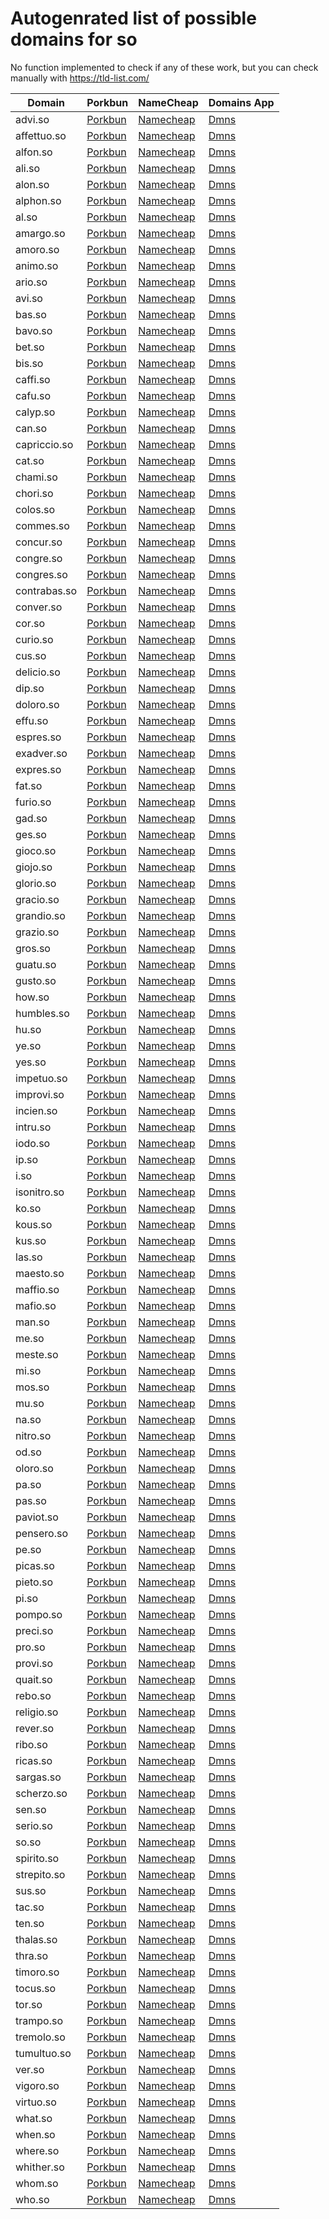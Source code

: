 # Autogenrated list of possible domains for so

No function implemented to check if any of these work, but you can check manually with https://tld-list.com/

| Domain | Porkbun | NameCheap | Domains App |
|---|---|---|---|
| advi.so | [Porkbun](https://porkbun.com/checkout/search?prb=e814663da1&tlds=&idnLanguage=&search=search&q=advi.so) | [Namecheap](https://www.namecheap.com/domains/registration/results/?domain=advi.so) | [Dmns](https://dmns.app/domains?q=advi.so) |
| affettuo.so | [Porkbun](https://porkbun.com/checkout/search?prb=e814663da1&tlds=&idnLanguage=&search=search&q=affettuo.so) | [Namecheap](https://www.namecheap.com/domains/registration/results/?domain=affettuo.so) | [Dmns](https://dmns.app/domains?q=affettuo.so) |
| alfon.so | [Porkbun](https://porkbun.com/checkout/search?prb=e814663da1&tlds=&idnLanguage=&search=search&q=alfon.so) | [Namecheap](https://www.namecheap.com/domains/registration/results/?domain=alfon.so) | [Dmns](https://dmns.app/domains?q=alfon.so) |
| ali.so | [Porkbun](https://porkbun.com/checkout/search?prb=e814663da1&tlds=&idnLanguage=&search=search&q=ali.so) | [Namecheap](https://www.namecheap.com/domains/registration/results/?domain=ali.so) | [Dmns](https://dmns.app/domains?q=ali.so) |
| alon.so | [Porkbun](https://porkbun.com/checkout/search?prb=e814663da1&tlds=&idnLanguage=&search=search&q=alon.so) | [Namecheap](https://www.namecheap.com/domains/registration/results/?domain=alon.so) | [Dmns](https://dmns.app/domains?q=alon.so) |
| alphon.so | [Porkbun](https://porkbun.com/checkout/search?prb=e814663da1&tlds=&idnLanguage=&search=search&q=alphon.so) | [Namecheap](https://www.namecheap.com/domains/registration/results/?domain=alphon.so) | [Dmns](https://dmns.app/domains?q=alphon.so) |
| al.so | [Porkbun](https://porkbun.com/checkout/search?prb=e814663da1&tlds=&idnLanguage=&search=search&q=al.so) | [Namecheap](https://www.namecheap.com/domains/registration/results/?domain=al.so) | [Dmns](https://dmns.app/domains?q=al.so) |
| amargo.so | [Porkbun](https://porkbun.com/checkout/search?prb=e814663da1&tlds=&idnLanguage=&search=search&q=amargo.so) | [Namecheap](https://www.namecheap.com/domains/registration/results/?domain=amargo.so) | [Dmns](https://dmns.app/domains?q=amargo.so) |
| amoro.so | [Porkbun](https://porkbun.com/checkout/search?prb=e814663da1&tlds=&idnLanguage=&search=search&q=amoro.so) | [Namecheap](https://www.namecheap.com/domains/registration/results/?domain=amoro.so) | [Dmns](https://dmns.app/domains?q=amoro.so) |
| animo.so | [Porkbun](https://porkbun.com/checkout/search?prb=e814663da1&tlds=&idnLanguage=&search=search&q=animo.so) | [Namecheap](https://www.namecheap.com/domains/registration/results/?domain=animo.so) | [Dmns](https://dmns.app/domains?q=animo.so) |
| ario.so | [Porkbun](https://porkbun.com/checkout/search?prb=e814663da1&tlds=&idnLanguage=&search=search&q=ario.so) | [Namecheap](https://www.namecheap.com/domains/registration/results/?domain=ario.so) | [Dmns](https://dmns.app/domains?q=ario.so) |
| avi.so | [Porkbun](https://porkbun.com/checkout/search?prb=e814663da1&tlds=&idnLanguage=&search=search&q=avi.so) | [Namecheap](https://www.namecheap.com/domains/registration/results/?domain=avi.so) | [Dmns](https://dmns.app/domains?q=avi.so) |
| bas.so | [Porkbun](https://porkbun.com/checkout/search?prb=e814663da1&tlds=&idnLanguage=&search=search&q=bas.so) | [Namecheap](https://www.namecheap.com/domains/registration/results/?domain=bas.so) | [Dmns](https://dmns.app/domains?q=bas.so) |
| bavo.so | [Porkbun](https://porkbun.com/checkout/search?prb=e814663da1&tlds=&idnLanguage=&search=search&q=bavo.so) | [Namecheap](https://www.namecheap.com/domains/registration/results/?domain=bavo.so) | [Dmns](https://dmns.app/domains?q=bavo.so) |
| bet.so | [Porkbun](https://porkbun.com/checkout/search?prb=e814663da1&tlds=&idnLanguage=&search=search&q=bet.so) | [Namecheap](https://www.namecheap.com/domains/registration/results/?domain=bet.so) | [Dmns](https://dmns.app/domains?q=bet.so) |
| bis.so | [Porkbun](https://porkbun.com/checkout/search?prb=e814663da1&tlds=&idnLanguage=&search=search&q=bis.so) | [Namecheap](https://www.namecheap.com/domains/registration/results/?domain=bis.so) | [Dmns](https://dmns.app/domains?q=bis.so) |
| caffi.so | [Porkbun](https://porkbun.com/checkout/search?prb=e814663da1&tlds=&idnLanguage=&search=search&q=caffi.so) | [Namecheap](https://www.namecheap.com/domains/registration/results/?domain=caffi.so) | [Dmns](https://dmns.app/domains?q=caffi.so) |
| cafu.so | [Porkbun](https://porkbun.com/checkout/search?prb=e814663da1&tlds=&idnLanguage=&search=search&q=cafu.so) | [Namecheap](https://www.namecheap.com/domains/registration/results/?domain=cafu.so) | [Dmns](https://dmns.app/domains?q=cafu.so) |
| calyp.so | [Porkbun](https://porkbun.com/checkout/search?prb=e814663da1&tlds=&idnLanguage=&search=search&q=calyp.so) | [Namecheap](https://www.namecheap.com/domains/registration/results/?domain=calyp.so) | [Dmns](https://dmns.app/domains?q=calyp.so) |
| can.so | [Porkbun](https://porkbun.com/checkout/search?prb=e814663da1&tlds=&idnLanguage=&search=search&q=can.so) | [Namecheap](https://www.namecheap.com/domains/registration/results/?domain=can.so) | [Dmns](https://dmns.app/domains?q=can.so) |
| capriccio.so | [Porkbun](https://porkbun.com/checkout/search?prb=e814663da1&tlds=&idnLanguage=&search=search&q=capriccio.so) | [Namecheap](https://www.namecheap.com/domains/registration/results/?domain=capriccio.so) | [Dmns](https://dmns.app/domains?q=capriccio.so) |
| cat.so | [Porkbun](https://porkbun.com/checkout/search?prb=e814663da1&tlds=&idnLanguage=&search=search&q=cat.so) | [Namecheap](https://www.namecheap.com/domains/registration/results/?domain=cat.so) | [Dmns](https://dmns.app/domains?q=cat.so) |
| chami.so | [Porkbun](https://porkbun.com/checkout/search?prb=e814663da1&tlds=&idnLanguage=&search=search&q=chami.so) | [Namecheap](https://www.namecheap.com/domains/registration/results/?domain=chami.so) | [Dmns](https://dmns.app/domains?q=chami.so) |
| chori.so | [Porkbun](https://porkbun.com/checkout/search?prb=e814663da1&tlds=&idnLanguage=&search=search&q=chori.so) | [Namecheap](https://www.namecheap.com/domains/registration/results/?domain=chori.so) | [Dmns](https://dmns.app/domains?q=chori.so) |
| colos.so | [Porkbun](https://porkbun.com/checkout/search?prb=e814663da1&tlds=&idnLanguage=&search=search&q=colos.so) | [Namecheap](https://www.namecheap.com/domains/registration/results/?domain=colos.so) | [Dmns](https://dmns.app/domains?q=colos.so) |
| commes.so | [Porkbun](https://porkbun.com/checkout/search?prb=e814663da1&tlds=&idnLanguage=&search=search&q=commes.so) | [Namecheap](https://www.namecheap.com/domains/registration/results/?domain=commes.so) | [Dmns](https://dmns.app/domains?q=commes.so) |
| concur.so | [Porkbun](https://porkbun.com/checkout/search?prb=e814663da1&tlds=&idnLanguage=&search=search&q=concur.so) | [Namecheap](https://www.namecheap.com/domains/registration/results/?domain=concur.so) | [Dmns](https://dmns.app/domains?q=concur.so) |
| congre.so | [Porkbun](https://porkbun.com/checkout/search?prb=e814663da1&tlds=&idnLanguage=&search=search&q=congre.so) | [Namecheap](https://www.namecheap.com/domains/registration/results/?domain=congre.so) | [Dmns](https://dmns.app/domains?q=congre.so) |
| congres.so | [Porkbun](https://porkbun.com/checkout/search?prb=e814663da1&tlds=&idnLanguage=&search=search&q=congres.so) | [Namecheap](https://www.namecheap.com/domains/registration/results/?domain=congres.so) | [Dmns](https://dmns.app/domains?q=congres.so) |
| contrabas.so | [Porkbun](https://porkbun.com/checkout/search?prb=e814663da1&tlds=&idnLanguage=&search=search&q=contrabas.so) | [Namecheap](https://www.namecheap.com/domains/registration/results/?domain=contrabas.so) | [Dmns](https://dmns.app/domains?q=contrabas.so) |
| conver.so | [Porkbun](https://porkbun.com/checkout/search?prb=e814663da1&tlds=&idnLanguage=&search=search&q=conver.so) | [Namecheap](https://www.namecheap.com/domains/registration/results/?domain=conver.so) | [Dmns](https://dmns.app/domains?q=conver.so) |
| cor.so | [Porkbun](https://porkbun.com/checkout/search?prb=e814663da1&tlds=&idnLanguage=&search=search&q=cor.so) | [Namecheap](https://www.namecheap.com/domains/registration/results/?domain=cor.so) | [Dmns](https://dmns.app/domains?q=cor.so) |
| curio.so | [Porkbun](https://porkbun.com/checkout/search?prb=e814663da1&tlds=&idnLanguage=&search=search&q=curio.so) | [Namecheap](https://www.namecheap.com/domains/registration/results/?domain=curio.so) | [Dmns](https://dmns.app/domains?q=curio.so) |
| cus.so | [Porkbun](https://porkbun.com/checkout/search?prb=e814663da1&tlds=&idnLanguage=&search=search&q=cus.so) | [Namecheap](https://www.namecheap.com/domains/registration/results/?domain=cus.so) | [Dmns](https://dmns.app/domains?q=cus.so) |
| delicio.so | [Porkbun](https://porkbun.com/checkout/search?prb=e814663da1&tlds=&idnLanguage=&search=search&q=delicio.so) | [Namecheap](https://www.namecheap.com/domains/registration/results/?domain=delicio.so) | [Dmns](https://dmns.app/domains?q=delicio.so) |
| dip.so | [Porkbun](https://porkbun.com/checkout/search?prb=e814663da1&tlds=&idnLanguage=&search=search&q=dip.so) | [Namecheap](https://www.namecheap.com/domains/registration/results/?domain=dip.so) | [Dmns](https://dmns.app/domains?q=dip.so) |
| doloro.so | [Porkbun](https://porkbun.com/checkout/search?prb=e814663da1&tlds=&idnLanguage=&search=search&q=doloro.so) | [Namecheap](https://www.namecheap.com/domains/registration/results/?domain=doloro.so) | [Dmns](https://dmns.app/domains?q=doloro.so) |
| effu.so | [Porkbun](https://porkbun.com/checkout/search?prb=e814663da1&tlds=&idnLanguage=&search=search&q=effu.so) | [Namecheap](https://www.namecheap.com/domains/registration/results/?domain=effu.so) | [Dmns](https://dmns.app/domains?q=effu.so) |
| espres.so | [Porkbun](https://porkbun.com/checkout/search?prb=e814663da1&tlds=&idnLanguage=&search=search&q=espres.so) | [Namecheap](https://www.namecheap.com/domains/registration/results/?domain=espres.so) | [Dmns](https://dmns.app/domains?q=espres.so) |
| exadver.so | [Porkbun](https://porkbun.com/checkout/search?prb=e814663da1&tlds=&idnLanguage=&search=search&q=exadver.so) | [Namecheap](https://www.namecheap.com/domains/registration/results/?domain=exadver.so) | [Dmns](https://dmns.app/domains?q=exadver.so) |
| expres.so | [Porkbun](https://porkbun.com/checkout/search?prb=e814663da1&tlds=&idnLanguage=&search=search&q=expres.so) | [Namecheap](https://www.namecheap.com/domains/registration/results/?domain=expres.so) | [Dmns](https://dmns.app/domains?q=expres.so) |
| fat.so | [Porkbun](https://porkbun.com/checkout/search?prb=e814663da1&tlds=&idnLanguage=&search=search&q=fat.so) | [Namecheap](https://www.namecheap.com/domains/registration/results/?domain=fat.so) | [Dmns](https://dmns.app/domains?q=fat.so) |
| furio.so | [Porkbun](https://porkbun.com/checkout/search?prb=e814663da1&tlds=&idnLanguage=&search=search&q=furio.so) | [Namecheap](https://www.namecheap.com/domains/registration/results/?domain=furio.so) | [Dmns](https://dmns.app/domains?q=furio.so) |
| gad.so | [Porkbun](https://porkbun.com/checkout/search?prb=e814663da1&tlds=&idnLanguage=&search=search&q=gad.so) | [Namecheap](https://www.namecheap.com/domains/registration/results/?domain=gad.so) | [Dmns](https://dmns.app/domains?q=gad.so) |
| ges.so | [Porkbun](https://porkbun.com/checkout/search?prb=e814663da1&tlds=&idnLanguage=&search=search&q=ges.so) | [Namecheap](https://www.namecheap.com/domains/registration/results/?domain=ges.so) | [Dmns](https://dmns.app/domains?q=ges.so) |
| gioco.so | [Porkbun](https://porkbun.com/checkout/search?prb=e814663da1&tlds=&idnLanguage=&search=search&q=gioco.so) | [Namecheap](https://www.namecheap.com/domains/registration/results/?domain=gioco.so) | [Dmns](https://dmns.app/domains?q=gioco.so) |
| giojo.so | [Porkbun](https://porkbun.com/checkout/search?prb=e814663da1&tlds=&idnLanguage=&search=search&q=giojo.so) | [Namecheap](https://www.namecheap.com/domains/registration/results/?domain=giojo.so) | [Dmns](https://dmns.app/domains?q=giojo.so) |
| glorio.so | [Porkbun](https://porkbun.com/checkout/search?prb=e814663da1&tlds=&idnLanguage=&search=search&q=glorio.so) | [Namecheap](https://www.namecheap.com/domains/registration/results/?domain=glorio.so) | [Dmns](https://dmns.app/domains?q=glorio.so) |
| gracio.so | [Porkbun](https://porkbun.com/checkout/search?prb=e814663da1&tlds=&idnLanguage=&search=search&q=gracio.so) | [Namecheap](https://www.namecheap.com/domains/registration/results/?domain=gracio.so) | [Dmns](https://dmns.app/domains?q=gracio.so) |
| grandio.so | [Porkbun](https://porkbun.com/checkout/search?prb=e814663da1&tlds=&idnLanguage=&search=search&q=grandio.so) | [Namecheap](https://www.namecheap.com/domains/registration/results/?domain=grandio.so) | [Dmns](https://dmns.app/domains?q=grandio.so) |
| grazio.so | [Porkbun](https://porkbun.com/checkout/search?prb=e814663da1&tlds=&idnLanguage=&search=search&q=grazio.so) | [Namecheap](https://www.namecheap.com/domains/registration/results/?domain=grazio.so) | [Dmns](https://dmns.app/domains?q=grazio.so) |
| gros.so | [Porkbun](https://porkbun.com/checkout/search?prb=e814663da1&tlds=&idnLanguage=&search=search&q=gros.so) | [Namecheap](https://www.namecheap.com/domains/registration/results/?domain=gros.so) | [Dmns](https://dmns.app/domains?q=gros.so) |
| guatu.so | [Porkbun](https://porkbun.com/checkout/search?prb=e814663da1&tlds=&idnLanguage=&search=search&q=guatu.so) | [Namecheap](https://www.namecheap.com/domains/registration/results/?domain=guatu.so) | [Dmns](https://dmns.app/domains?q=guatu.so) |
| gusto.so | [Porkbun](https://porkbun.com/checkout/search?prb=e814663da1&tlds=&idnLanguage=&search=search&q=gusto.so) | [Namecheap](https://www.namecheap.com/domains/registration/results/?domain=gusto.so) | [Dmns](https://dmns.app/domains?q=gusto.so) |
| how.so | [Porkbun](https://porkbun.com/checkout/search?prb=e814663da1&tlds=&idnLanguage=&search=search&q=how.so) | [Namecheap](https://www.namecheap.com/domains/registration/results/?domain=how.so) | [Dmns](https://dmns.app/domains?q=how.so) |
| humbles.so | [Porkbun](https://porkbun.com/checkout/search?prb=e814663da1&tlds=&idnLanguage=&search=search&q=humbles.so) | [Namecheap](https://www.namecheap.com/domains/registration/results/?domain=humbles.so) | [Dmns](https://dmns.app/domains?q=humbles.so) |
| hu.so | [Porkbun](https://porkbun.com/checkout/search?prb=e814663da1&tlds=&idnLanguage=&search=search&q=hu.so) | [Namecheap](https://www.namecheap.com/domains/registration/results/?domain=hu.so) | [Dmns](https://dmns.app/domains?q=hu.so) |
| ye.so | [Porkbun](https://porkbun.com/checkout/search?prb=e814663da1&tlds=&idnLanguage=&search=search&q=ye.so) | [Namecheap](https://www.namecheap.com/domains/registration/results/?domain=ye.so) | [Dmns](https://dmns.app/domains?q=ye.so) |
| yes.so | [Porkbun](https://porkbun.com/checkout/search?prb=e814663da1&tlds=&idnLanguage=&search=search&q=yes.so) | [Namecheap](https://www.namecheap.com/domains/registration/results/?domain=yes.so) | [Dmns](https://dmns.app/domains?q=yes.so) |
| impetuo.so | [Porkbun](https://porkbun.com/checkout/search?prb=e814663da1&tlds=&idnLanguage=&search=search&q=impetuo.so) | [Namecheap](https://www.namecheap.com/domains/registration/results/?domain=impetuo.so) | [Dmns](https://dmns.app/domains?q=impetuo.so) |
| improvi.so | [Porkbun](https://porkbun.com/checkout/search?prb=e814663da1&tlds=&idnLanguage=&search=search&q=improvi.so) | [Namecheap](https://www.namecheap.com/domains/registration/results/?domain=improvi.so) | [Dmns](https://dmns.app/domains?q=improvi.so) |
| incien.so | [Porkbun](https://porkbun.com/checkout/search?prb=e814663da1&tlds=&idnLanguage=&search=search&q=incien.so) | [Namecheap](https://www.namecheap.com/domains/registration/results/?domain=incien.so) | [Dmns](https://dmns.app/domains?q=incien.so) |
| intru.so | [Porkbun](https://porkbun.com/checkout/search?prb=e814663da1&tlds=&idnLanguage=&search=search&q=intru.so) | [Namecheap](https://www.namecheap.com/domains/registration/results/?domain=intru.so) | [Dmns](https://dmns.app/domains?q=intru.so) |
| iodo.so | [Porkbun](https://porkbun.com/checkout/search?prb=e814663da1&tlds=&idnLanguage=&search=search&q=iodo.so) | [Namecheap](https://www.namecheap.com/domains/registration/results/?domain=iodo.so) | [Dmns](https://dmns.app/domains?q=iodo.so) |
| ip.so | [Porkbun](https://porkbun.com/checkout/search?prb=e814663da1&tlds=&idnLanguage=&search=search&q=ip.so) | [Namecheap](https://www.namecheap.com/domains/registration/results/?domain=ip.so) | [Dmns](https://dmns.app/domains?q=ip.so) |
| i.so | [Porkbun](https://porkbun.com/checkout/search?prb=e814663da1&tlds=&idnLanguage=&search=search&q=i.so) | [Namecheap](https://www.namecheap.com/domains/registration/results/?domain=i.so) | [Dmns](https://dmns.app/domains?q=i.so) |
| isonitro.so | [Porkbun](https://porkbun.com/checkout/search?prb=e814663da1&tlds=&idnLanguage=&search=search&q=isonitro.so) | [Namecheap](https://www.namecheap.com/domains/registration/results/?domain=isonitro.so) | [Dmns](https://dmns.app/domains?q=isonitro.so) |
| ko.so | [Porkbun](https://porkbun.com/checkout/search?prb=e814663da1&tlds=&idnLanguage=&search=search&q=ko.so) | [Namecheap](https://www.namecheap.com/domains/registration/results/?domain=ko.so) | [Dmns](https://dmns.app/domains?q=ko.so) |
| kous.so | [Porkbun](https://porkbun.com/checkout/search?prb=e814663da1&tlds=&idnLanguage=&search=search&q=kous.so) | [Namecheap](https://www.namecheap.com/domains/registration/results/?domain=kous.so) | [Dmns](https://dmns.app/domains?q=kous.so) |
| kus.so | [Porkbun](https://porkbun.com/checkout/search?prb=e814663da1&tlds=&idnLanguage=&search=search&q=kus.so) | [Namecheap](https://www.namecheap.com/domains/registration/results/?domain=kus.so) | [Dmns](https://dmns.app/domains?q=kus.so) |
| las.so | [Porkbun](https://porkbun.com/checkout/search?prb=e814663da1&tlds=&idnLanguage=&search=search&q=las.so) | [Namecheap](https://www.namecheap.com/domains/registration/results/?domain=las.so) | [Dmns](https://dmns.app/domains?q=las.so) |
| maesto.so | [Porkbun](https://porkbun.com/checkout/search?prb=e814663da1&tlds=&idnLanguage=&search=search&q=maesto.so) | [Namecheap](https://www.namecheap.com/domains/registration/results/?domain=maesto.so) | [Dmns](https://dmns.app/domains?q=maesto.so) |
| maffio.so | [Porkbun](https://porkbun.com/checkout/search?prb=e814663da1&tlds=&idnLanguage=&search=search&q=maffio.so) | [Namecheap](https://www.namecheap.com/domains/registration/results/?domain=maffio.so) | [Dmns](https://dmns.app/domains?q=maffio.so) |
| mafio.so | [Porkbun](https://porkbun.com/checkout/search?prb=e814663da1&tlds=&idnLanguage=&search=search&q=mafio.so) | [Namecheap](https://www.namecheap.com/domains/registration/results/?domain=mafio.so) | [Dmns](https://dmns.app/domains?q=mafio.so) |
| man.so | [Porkbun](https://porkbun.com/checkout/search?prb=e814663da1&tlds=&idnLanguage=&search=search&q=man.so) | [Namecheap](https://www.namecheap.com/domains/registration/results/?domain=man.so) | [Dmns](https://dmns.app/domains?q=man.so) |
| me.so | [Porkbun](https://porkbun.com/checkout/search?prb=e814663da1&tlds=&idnLanguage=&search=search&q=me.so) | [Namecheap](https://www.namecheap.com/domains/registration/results/?domain=me.so) | [Dmns](https://dmns.app/domains?q=me.so) |
| meste.so | [Porkbun](https://porkbun.com/checkout/search?prb=e814663da1&tlds=&idnLanguage=&search=search&q=meste.so) | [Namecheap](https://www.namecheap.com/domains/registration/results/?domain=meste.so) | [Dmns](https://dmns.app/domains?q=meste.so) |
| mi.so | [Porkbun](https://porkbun.com/checkout/search?prb=e814663da1&tlds=&idnLanguage=&search=search&q=mi.so) | [Namecheap](https://www.namecheap.com/domains/registration/results/?domain=mi.so) | [Dmns](https://dmns.app/domains?q=mi.so) |
| mos.so | [Porkbun](https://porkbun.com/checkout/search?prb=e814663da1&tlds=&idnLanguage=&search=search&q=mos.so) | [Namecheap](https://www.namecheap.com/domains/registration/results/?domain=mos.so) | [Dmns](https://dmns.app/domains?q=mos.so) |
| mu.so | [Porkbun](https://porkbun.com/checkout/search?prb=e814663da1&tlds=&idnLanguage=&search=search&q=mu.so) | [Namecheap](https://www.namecheap.com/domains/registration/results/?domain=mu.so) | [Dmns](https://dmns.app/domains?q=mu.so) |
| na.so | [Porkbun](https://porkbun.com/checkout/search?prb=e814663da1&tlds=&idnLanguage=&search=search&q=na.so) | [Namecheap](https://www.namecheap.com/domains/registration/results/?domain=na.so) | [Dmns](https://dmns.app/domains?q=na.so) |
| nitro.so | [Porkbun](https://porkbun.com/checkout/search?prb=e814663da1&tlds=&idnLanguage=&search=search&q=nitro.so) | [Namecheap](https://www.namecheap.com/domains/registration/results/?domain=nitro.so) | [Dmns](https://dmns.app/domains?q=nitro.so) |
| od.so | [Porkbun](https://porkbun.com/checkout/search?prb=e814663da1&tlds=&idnLanguage=&search=search&q=od.so) | [Namecheap](https://www.namecheap.com/domains/registration/results/?domain=od.so) | [Dmns](https://dmns.app/domains?q=od.so) |
| oloro.so | [Porkbun](https://porkbun.com/checkout/search?prb=e814663da1&tlds=&idnLanguage=&search=search&q=oloro.so) | [Namecheap](https://www.namecheap.com/domains/registration/results/?domain=oloro.so) | [Dmns](https://dmns.app/domains?q=oloro.so) |
| pa.so | [Porkbun](https://porkbun.com/checkout/search?prb=e814663da1&tlds=&idnLanguage=&search=search&q=pa.so) | [Namecheap](https://www.namecheap.com/domains/registration/results/?domain=pa.so) | [Dmns](https://dmns.app/domains?q=pa.so) |
| pas.so | [Porkbun](https://porkbun.com/checkout/search?prb=e814663da1&tlds=&idnLanguage=&search=search&q=pas.so) | [Namecheap](https://www.namecheap.com/domains/registration/results/?domain=pas.so) | [Dmns](https://dmns.app/domains?q=pas.so) |
| paviot.so | [Porkbun](https://porkbun.com/checkout/search?prb=e814663da1&tlds=&idnLanguage=&search=search&q=paviot.so) | [Namecheap](https://www.namecheap.com/domains/registration/results/?domain=paviot.so) | [Dmns](https://dmns.app/domains?q=paviot.so) |
| pensero.so | [Porkbun](https://porkbun.com/checkout/search?prb=e814663da1&tlds=&idnLanguage=&search=search&q=pensero.so) | [Namecheap](https://www.namecheap.com/domains/registration/results/?domain=pensero.so) | [Dmns](https://dmns.app/domains?q=pensero.so) |
| pe.so | [Porkbun](https://porkbun.com/checkout/search?prb=e814663da1&tlds=&idnLanguage=&search=search&q=pe.so) | [Namecheap](https://www.namecheap.com/domains/registration/results/?domain=pe.so) | [Dmns](https://dmns.app/domains?q=pe.so) |
| picas.so | [Porkbun](https://porkbun.com/checkout/search?prb=e814663da1&tlds=&idnLanguage=&search=search&q=picas.so) | [Namecheap](https://www.namecheap.com/domains/registration/results/?domain=picas.so) | [Dmns](https://dmns.app/domains?q=picas.so) |
| pieto.so | [Porkbun](https://porkbun.com/checkout/search?prb=e814663da1&tlds=&idnLanguage=&search=search&q=pieto.so) | [Namecheap](https://www.namecheap.com/domains/registration/results/?domain=pieto.so) | [Dmns](https://dmns.app/domains?q=pieto.so) |
| pi.so | [Porkbun](https://porkbun.com/checkout/search?prb=e814663da1&tlds=&idnLanguage=&search=search&q=pi.so) | [Namecheap](https://www.namecheap.com/domains/registration/results/?domain=pi.so) | [Dmns](https://dmns.app/domains?q=pi.so) |
| pompo.so | [Porkbun](https://porkbun.com/checkout/search?prb=e814663da1&tlds=&idnLanguage=&search=search&q=pompo.so) | [Namecheap](https://www.namecheap.com/domains/registration/results/?domain=pompo.so) | [Dmns](https://dmns.app/domains?q=pompo.so) |
| preci.so | [Porkbun](https://porkbun.com/checkout/search?prb=e814663da1&tlds=&idnLanguage=&search=search&q=preci.so) | [Namecheap](https://www.namecheap.com/domains/registration/results/?domain=preci.so) | [Dmns](https://dmns.app/domains?q=preci.so) |
| pro.so | [Porkbun](https://porkbun.com/checkout/search?prb=e814663da1&tlds=&idnLanguage=&search=search&q=pro.so) | [Namecheap](https://www.namecheap.com/domains/registration/results/?domain=pro.so) | [Dmns](https://dmns.app/domains?q=pro.so) |
| provi.so | [Porkbun](https://porkbun.com/checkout/search?prb=e814663da1&tlds=&idnLanguage=&search=search&q=provi.so) | [Namecheap](https://www.namecheap.com/domains/registration/results/?domain=provi.so) | [Dmns](https://dmns.app/domains?q=provi.so) |
| quait.so | [Porkbun](https://porkbun.com/checkout/search?prb=e814663da1&tlds=&idnLanguage=&search=search&q=quait.so) | [Namecheap](https://www.namecheap.com/domains/registration/results/?domain=quait.so) | [Dmns](https://dmns.app/domains?q=quait.so) |
| rebo.so | [Porkbun](https://porkbun.com/checkout/search?prb=e814663da1&tlds=&idnLanguage=&search=search&q=rebo.so) | [Namecheap](https://www.namecheap.com/domains/registration/results/?domain=rebo.so) | [Dmns](https://dmns.app/domains?q=rebo.so) |
| religio.so | [Porkbun](https://porkbun.com/checkout/search?prb=e814663da1&tlds=&idnLanguage=&search=search&q=religio.so) | [Namecheap](https://www.namecheap.com/domains/registration/results/?domain=religio.so) | [Dmns](https://dmns.app/domains?q=religio.so) |
| rever.so | [Porkbun](https://porkbun.com/checkout/search?prb=e814663da1&tlds=&idnLanguage=&search=search&q=rever.so) | [Namecheap](https://www.namecheap.com/domains/registration/results/?domain=rever.so) | [Dmns](https://dmns.app/domains?q=rever.so) |
| ribo.so | [Porkbun](https://porkbun.com/checkout/search?prb=e814663da1&tlds=&idnLanguage=&search=search&q=ribo.so) | [Namecheap](https://www.namecheap.com/domains/registration/results/?domain=ribo.so) | [Dmns](https://dmns.app/domains?q=ribo.so) |
| ricas.so | [Porkbun](https://porkbun.com/checkout/search?prb=e814663da1&tlds=&idnLanguage=&search=search&q=ricas.so) | [Namecheap](https://www.namecheap.com/domains/registration/results/?domain=ricas.so) | [Dmns](https://dmns.app/domains?q=ricas.so) |
| sargas.so | [Porkbun](https://porkbun.com/checkout/search?prb=e814663da1&tlds=&idnLanguage=&search=search&q=sargas.so) | [Namecheap](https://www.namecheap.com/domains/registration/results/?domain=sargas.so) | [Dmns](https://dmns.app/domains?q=sargas.so) |
| scherzo.so | [Porkbun](https://porkbun.com/checkout/search?prb=e814663da1&tlds=&idnLanguage=&search=search&q=scherzo.so) | [Namecheap](https://www.namecheap.com/domains/registration/results/?domain=scherzo.so) | [Dmns](https://dmns.app/domains?q=scherzo.so) |
| sen.so | [Porkbun](https://porkbun.com/checkout/search?prb=e814663da1&tlds=&idnLanguage=&search=search&q=sen.so) | [Namecheap](https://www.namecheap.com/domains/registration/results/?domain=sen.so) | [Dmns](https://dmns.app/domains?q=sen.so) |
| serio.so | [Porkbun](https://porkbun.com/checkout/search?prb=e814663da1&tlds=&idnLanguage=&search=search&q=serio.so) | [Namecheap](https://www.namecheap.com/domains/registration/results/?domain=serio.so) | [Dmns](https://dmns.app/domains?q=serio.so) |
| so.so | [Porkbun](https://porkbun.com/checkout/search?prb=e814663da1&tlds=&idnLanguage=&search=search&q=so.so) | [Namecheap](https://www.namecheap.com/domains/registration/results/?domain=so.so) | [Dmns](https://dmns.app/domains?q=so.so) |
| spirito.so | [Porkbun](https://porkbun.com/checkout/search?prb=e814663da1&tlds=&idnLanguage=&search=search&q=spirito.so) | [Namecheap](https://www.namecheap.com/domains/registration/results/?domain=spirito.so) | [Dmns](https://dmns.app/domains?q=spirito.so) |
| strepito.so | [Porkbun](https://porkbun.com/checkout/search?prb=e814663da1&tlds=&idnLanguage=&search=search&q=strepito.so) | [Namecheap](https://www.namecheap.com/domains/registration/results/?domain=strepito.so) | [Dmns](https://dmns.app/domains?q=strepito.so) |
| sus.so | [Porkbun](https://porkbun.com/checkout/search?prb=e814663da1&tlds=&idnLanguage=&search=search&q=sus.so) | [Namecheap](https://www.namecheap.com/domains/registration/results/?domain=sus.so) | [Dmns](https://dmns.app/domains?q=sus.so) |
| tac.so | [Porkbun](https://porkbun.com/checkout/search?prb=e814663da1&tlds=&idnLanguage=&search=search&q=tac.so) | [Namecheap](https://www.namecheap.com/domains/registration/results/?domain=tac.so) | [Dmns](https://dmns.app/domains?q=tac.so) |
| ten.so | [Porkbun](https://porkbun.com/checkout/search?prb=e814663da1&tlds=&idnLanguage=&search=search&q=ten.so) | [Namecheap](https://www.namecheap.com/domains/registration/results/?domain=ten.so) | [Dmns](https://dmns.app/domains?q=ten.so) |
| thalas.so | [Porkbun](https://porkbun.com/checkout/search?prb=e814663da1&tlds=&idnLanguage=&search=search&q=thalas.so) | [Namecheap](https://www.namecheap.com/domains/registration/results/?domain=thalas.so) | [Dmns](https://dmns.app/domains?q=thalas.so) |
| thra.so | [Porkbun](https://porkbun.com/checkout/search?prb=e814663da1&tlds=&idnLanguage=&search=search&q=thra.so) | [Namecheap](https://www.namecheap.com/domains/registration/results/?domain=thra.so) | [Dmns](https://dmns.app/domains?q=thra.so) |
| timoro.so | [Porkbun](https://porkbun.com/checkout/search?prb=e814663da1&tlds=&idnLanguage=&search=search&q=timoro.so) | [Namecheap](https://www.namecheap.com/domains/registration/results/?domain=timoro.so) | [Dmns](https://dmns.app/domains?q=timoro.so) |
| tocus.so | [Porkbun](https://porkbun.com/checkout/search?prb=e814663da1&tlds=&idnLanguage=&search=search&q=tocus.so) | [Namecheap](https://www.namecheap.com/domains/registration/results/?domain=tocus.so) | [Dmns](https://dmns.app/domains?q=tocus.so) |
| tor.so | [Porkbun](https://porkbun.com/checkout/search?prb=e814663da1&tlds=&idnLanguage=&search=search&q=tor.so) | [Namecheap](https://www.namecheap.com/domains/registration/results/?domain=tor.so) | [Dmns](https://dmns.app/domains?q=tor.so) |
| trampo.so | [Porkbun](https://porkbun.com/checkout/search?prb=e814663da1&tlds=&idnLanguage=&search=search&q=trampo.so) | [Namecheap](https://www.namecheap.com/domains/registration/results/?domain=trampo.so) | [Dmns](https://dmns.app/domains?q=trampo.so) |
| tremolo.so | [Porkbun](https://porkbun.com/checkout/search?prb=e814663da1&tlds=&idnLanguage=&search=search&q=tremolo.so) | [Namecheap](https://www.namecheap.com/domains/registration/results/?domain=tremolo.so) | [Dmns](https://dmns.app/domains?q=tremolo.so) |
| tumultuo.so | [Porkbun](https://porkbun.com/checkout/search?prb=e814663da1&tlds=&idnLanguage=&search=search&q=tumultuo.so) | [Namecheap](https://www.namecheap.com/domains/registration/results/?domain=tumultuo.so) | [Dmns](https://dmns.app/domains?q=tumultuo.so) |
| ver.so | [Porkbun](https://porkbun.com/checkout/search?prb=e814663da1&tlds=&idnLanguage=&search=search&q=ver.so) | [Namecheap](https://www.namecheap.com/domains/registration/results/?domain=ver.so) | [Dmns](https://dmns.app/domains?q=ver.so) |
| vigoro.so | [Porkbun](https://porkbun.com/checkout/search?prb=e814663da1&tlds=&idnLanguage=&search=search&q=vigoro.so) | [Namecheap](https://www.namecheap.com/domains/registration/results/?domain=vigoro.so) | [Dmns](https://dmns.app/domains?q=vigoro.so) |
| virtuo.so | [Porkbun](https://porkbun.com/checkout/search?prb=e814663da1&tlds=&idnLanguage=&search=search&q=virtuo.so) | [Namecheap](https://www.namecheap.com/domains/registration/results/?domain=virtuo.so) | [Dmns](https://dmns.app/domains?q=virtuo.so) |
| what.so | [Porkbun](https://porkbun.com/checkout/search?prb=e814663da1&tlds=&idnLanguage=&search=search&q=what.so) | [Namecheap](https://www.namecheap.com/domains/registration/results/?domain=what.so) | [Dmns](https://dmns.app/domains?q=what.so) |
| when.so | [Porkbun](https://porkbun.com/checkout/search?prb=e814663da1&tlds=&idnLanguage=&search=search&q=when.so) | [Namecheap](https://www.namecheap.com/domains/registration/results/?domain=when.so) | [Dmns](https://dmns.app/domains?q=when.so) |
| where.so | [Porkbun](https://porkbun.com/checkout/search?prb=e814663da1&tlds=&idnLanguage=&search=search&q=where.so) | [Namecheap](https://www.namecheap.com/domains/registration/results/?domain=where.so) | [Dmns](https://dmns.app/domains?q=where.so) |
| whither.so | [Porkbun](https://porkbun.com/checkout/search?prb=e814663da1&tlds=&idnLanguage=&search=search&q=whither.so) | [Namecheap](https://www.namecheap.com/domains/registration/results/?domain=whither.so) | [Dmns](https://dmns.app/domains?q=whither.so) |
| whom.so | [Porkbun](https://porkbun.com/checkout/search?prb=e814663da1&tlds=&idnLanguage=&search=search&q=whom.so) | [Namecheap](https://www.namecheap.com/domains/registration/results/?domain=whom.so) | [Dmns](https://dmns.app/domains?q=whom.so) |
| who.so | [Porkbun](https://porkbun.com/checkout/search?prb=e814663da1&tlds=&idnLanguage=&search=search&q=who.so) | [Namecheap](https://www.namecheap.com/domains/registration/results/?domain=who.so) | [Dmns](https://dmns.app/domains?q=who.so) |
